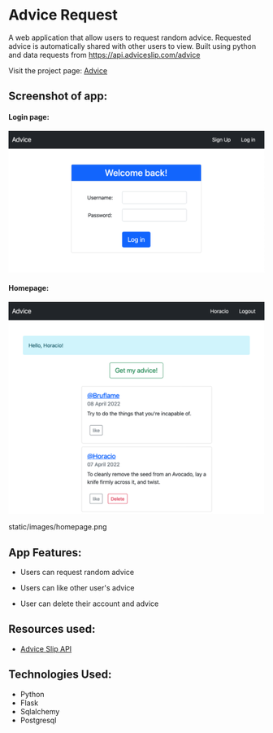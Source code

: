 # Advice Request

A web application that allow users to request random advice. Requested advice is automatically shared with other users to view. Built using python and data requests from https://api.adviceslip.com/advice

Visit the project page: [Advice](https://cap-1-advice-app.herokuapp.com)


## Screenshot of app:

#### Login page:
![Login page](/static/images/login.png "Login page")

#### Homepage:
![Home page](/static/images/homepage.png "Homepage")
    
static/images/homepage.png
## App Features:

* Users can request random advice

* Users can like other user's advice

* User can delete their account and advice

## Resources used:

* [Advice Slip API](https://api.adviceslip.com/advice)

## Technologies Used:
* Python
* Flask
* Sqlalchemy
* Postgresql

